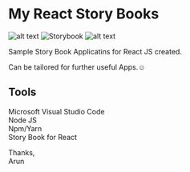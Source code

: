 # My React Story Books

![alt text](https://img.shields.io/badge/My-React-lightgrey "My React")
![Storybook](https://cdn.jsdelivr.net/gh/storybookjs/brand@master/badge/badge-storybook.svg)
![alt text](https://img.shields.io/badge/React-JS-orange "React JS")

Sample Story Book Applicatins for React JS created.

Can be tailored for further useful Apps.:relaxed:

## Tools

Microsoft Visual Studio Code</br>
Node JS</br>
Npm/Yarn</br>
Story Book for React


Thanks,</br>
Arun
